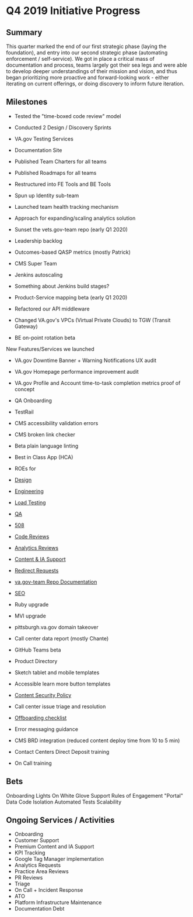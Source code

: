 # Q4 2019 Initiative Progress

## Summary
This quarter marked the end of our first strategic phase (laying the foundation), and entry into our second strategic phase (automating enforcement / self-service). We got in place a critical mass of documentation and process, teams largely got their sea legs and were able to develop deeper understandings of their mission and vision, and thus began prioritizing more proactive and forward-looking work - either iterating on current offerings, or doing discovery to inform future iteration.


## Milestones

- Tested the "time-boxed code review" model

-   Conducted 2 Design / Discovery Sprints

-   VA.gov Testing Services

-   Documentation Site

-   Published Team Charters for all teams

-   Published Roadmaps for all teams

-   Restructured into FE Tools and BE Tools

-   Spun up Identity sub-team

-   Launched team health tracking mechanism

-   Approach for expanding/scaling analytics solution

-   Sunset the vets.gov-team repo (early Q1 2020)

-   Leadership backlog

-   Outcomes-based QASP metrics (mostly Patrick)

-   CMS Super Team

-   Jenkins autoscaling

-   Something about Jenkins build stages?

-   Product-Service mapping beta (early Q1 2020)

-   Refactored our API middleware

-   Changed VA.gov's VPCs (Virtual Private Clouds) to TGW (Transit Gateway)

-   BE on-point rotation beta

New Features/Services we launched

-   VA.gov Downtime Banner + Warning Notifications UX audit

-   VA.gov Homepage performance improvement audit

-   VA.gov Profile and Account time-to-task completion metrics proof of concept

-   QA Onboarding

-   TestRail

-   CMS accessibility validation errors

-   CMS broken link checker

-   Beta plain language linting

-   Best in Class App (HCA)

-   ROEs for

-   [Design](https://github.com/department-of-veterans-affairs/va.gov-team/blob/master/platform/design/working-with-platform-design-team.md)

-   [Engineering](https://github.com/department-of-veterans-affairs/va.gov-team/blob/master/platform/engineering/working-with-engineering-team.md)

-   [Load Testing](https://github.com/department-of-veterans-affairs/va.gov-team/blob/master/platform/quality-assurance/load-testing/README.md)

-   [QA](https://github.com/department-of-veterans-affairs/va.gov-team/blob/master/platform/quality-assurance/how-to-coordinate-qa.md)

-   [508](https://github.com/department-of-veterans-affairs/va.gov-team/blob/master/platform/accessibility/README.md)

-   [Code Reviews](https://github.com/department-of-veterans-affairs/va.gov-team/blob/master/platform/engineering/code_review_guidelines.md)

-   [Analytics Reviews](https://github.com/department-of-veterans-affairs/va.gov-team/blob/master/platform/analytics/rules-of-engagement-request-review.md)

-   [Content & IA Support](https://github.com/department-of-veterans-affairs/va.gov-team/blob/master/teams/vsp/teams/content-ia/content-ia-support-levels.md)

-   [Redirect Requests](https://github.com/department-of-veterans-affairs/va.gov-team/blob/master/platform/information-architecture/request-redirect.md)

-   [va.gov-team Repo Documentation](https://github.com/department-of-veterans-affairs/va.gov-team/blob/master/platform/information-architecture/working-with-documentation.md)

-   [SEO](https://github.com/department-of-veterans-affairs/va.gov-team/blob/master/platform/information-architecture/seo-best-practices.md)

-   Ruby upgrade

-   MVI upgrade

-   pittsburgh.va.gov domain takeover

-   Call center data report (mostly Chante)

-   GitHub Teams beta

-   Product Directory

-   Sketch tablet and mobile templates

-   Accessible learn more button templates

-   [Content Security Policy](https://github.com/department-of-veterans-affairs/va.gov-team/blob/master/platform/engineering/content-security-policy.md)

-   Call center issue triage and resolution

-   [Offboarding checklist](https://github.com/department-of-veterans-affairs/va.gov-team/blob/master/platform/working-with-vsp/offboarding-checklist.md)

-   Error messaging guidance

-   CMS BRD integration (reduced content deploy time from 10 to 5 min)

-   Contact Centers Direct Deposit training 

-   On Call training

## Bets
Onboarding
Lights On
White Glove Support
Rules of Engagement
"Portal"
Data
Code Isolation
Automated Tests
Scalability


## Ongoing Services / Activities
- Onboarding
- Customer Support
- Premium Content and IA Support
- KPI Tracking
- Google Tag Manager implementation
- Analytics Requests
- Practice Area Reviews
- PR Reviews
- Triage
- On Call + Incident Response
- ATO
- Platform Infrastructure Maintenance
- Documentation Debt
